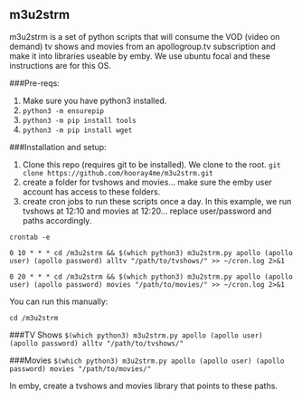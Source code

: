 ## m3u2strm
m3u2strm is a set of python scripts that will consume the VOD (video on demand) tv shows and movies from an apollogroup.tv subscription and make it into libraries useable by emby. We use ubuntu focal and these instructions are for this OS.

###Pre-reqs:
1. Make sure you have python3 installed.
2. `python3 -m ensurepip`
3. `python3 -m pip install tools`
4. `python3 -m pip install wget`

###Installation and setup:
1. Clone this repo (requires git to be installed). We clone to the root.
`git clone https://github.com/hooray4me/m3u2strm.git`
2. create a folder for tvshows and movies... make sure the emby user account has access to these folders.
3. create cron jobs to run these scripts once a day. In this example, we run tvshows at 12:10 and movies at 12:20... replace user/password and paths accordingly.

`crontab -e`
```
0 10 * * * cd /m3u2strm && $(which python3) m3u2strm.py apollo (apollo user) (apollo password) alltv "/path/to/tvshows/" >> ~/cron.log 2>&1

0 20 * * * cd /m3u2strm && $(which python3) m3u2strm.py apollo (apollo user) (apollo password) movies "/path/to/movies/" >> ~/cron.log 2>&1
  ```
You can run this manually:
  
`cd /m3u2strm`

###TV Shows
`$(which python3) m3u2strm.py apollo (apollo user) (apollo password) alltv "/path/to/tvshows/"`

###Movies
`$(which python3) m3u2strm.py apollo (apollo user) (apollo password) movies "/path/to/movies/"`

In emby, create a tvshows and movies library that points to these paths.
